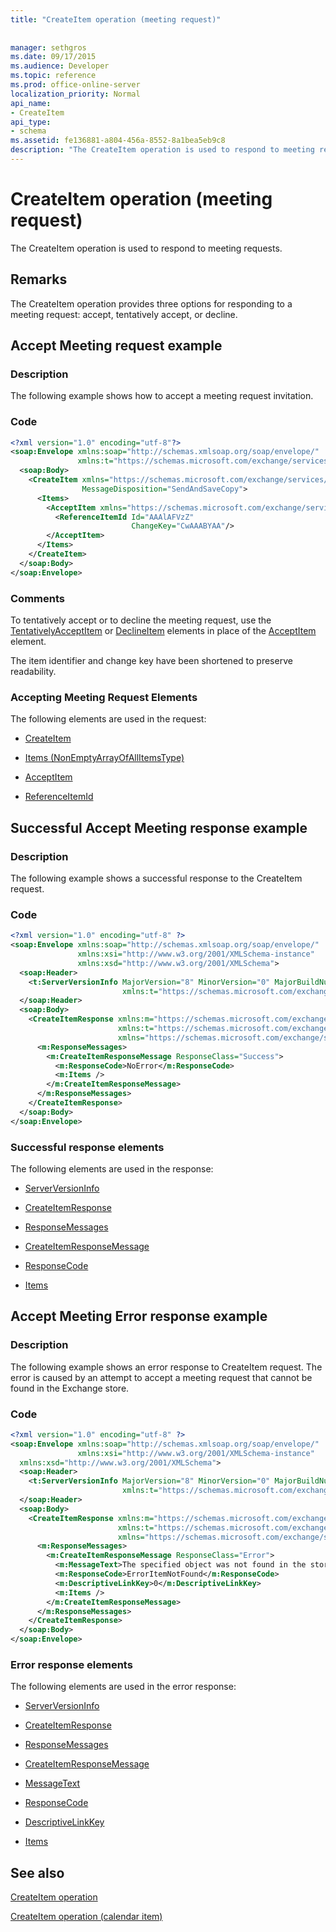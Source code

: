 ```yaml
---
title: "CreateItem operation (meeting request)"
 
 
manager: sethgros
ms.date: 09/17/2015
ms.audience: Developer
ms.topic: reference
ms.prod: office-online-server
localization_priority: Normal
api_name:
- CreateItem
api_type:
- schema
ms.assetid: fe136881-a804-456a-8552-8a1bea5eb9c8
description: "The CreateItem operation is used to respond to meeting requests."
---
```


# CreateItem operation (meeting request)

The CreateItem operation is used to respond to meeting requests.
  
## Remarks

The CreateItem operation provides three options for responding to a meeting request: accept, tentatively accept, or decline. 
  
## Accept Meeting request example

### Description

The following example shows how to accept a meeting request invitation.
  
### Code

```XML
<?xml version="1.0" encoding="utf-8"?>
<soap:Envelope xmlns:soap="http://schemas.xmlsoap.org/soap/envelope/"
               xmlns:t="https://schemas.microsoft.com/exchange/services/2006/types">
  <soap:Body>
    <CreateItem xmlns="https://schemas.microsoft.com/exchange/services/2006/messages"
                MessageDisposition="SendAndSaveCopy">
      <Items>
        <AcceptItem xmlns="https://schemas.microsoft.com/exchange/services/2006/types">
          <ReferenceItemId Id="AAAlAFVzZ"
                           ChangeKey="CwAAABYAA"/>
        </AcceptItem>
      </Items>
    </CreateItem>
  </soap:Body>
</soap:Envelope>
```

### Comments

To tentatively accept or to decline the meeting request, use the [TentativelyAcceptItem](tentativelyacceptitem.md) or [DeclineItem](declineitem.md) elements in place of the [AcceptItem](acceptitem.md) element. 
  
The item identifier and change key have been shortened to preserve readability.
  
### Accepting Meeting Request Elements

The following elements are used in the request:
  
- [CreateItem](createitem.md)
    
- [Items (NonEmptyArrayOfAllItemsType)](items-nonemptyarrayofallitemstype.md)
    
- [AcceptItem](acceptitem.md)
    
- [ReferenceItemId](referenceitemid.md)
    
## Successful Accept Meeting response example

### Description

The following example shows a successful response to the CreateItem request.
  
### Code

```XML
<?xml version="1.0" encoding="utf-8" ?>
<soap:Envelope xmlns:soap="http://schemas.xmlsoap.org/soap/envelope/" 
               xmlns:xsi="http://www.w3.org/2001/XMLSchema-instance" 
               xmlns:xsd="http://www.w3.org/2001/XMLSchema">
  <soap:Header>
    <t:ServerVersionInfo MajorVersion="8" MinorVersion="0" MajorBuildNumber="685" MinorBuildNumber="8" 
                         xmlns:t="https://schemas.microsoft.com/exchange/services/2006/types" />
  </soap:Header>
  <soap:Body>
    <CreateItemResponse xmlns:m="https://schemas.microsoft.com/exchange/services/2006/messages" 
                        xmlns:t="https://schemas.microsoft.com/exchange/services/2006/types" 
                        xmlns="https://schemas.microsoft.com/exchange/services/2006/messages">
      <m:ResponseMessages>
        <m:CreateItemResponseMessage ResponseClass="Success">
          <m:ResponseCode>NoError</m:ResponseCode>
          <m:Items />
        </m:CreateItemResponseMessage>
      </m:ResponseMessages>
    </CreateItemResponse>
  </soap:Body>
</soap:Envelope>
```

### Successful response elements

The following elements are used in the response:
  
- [ServerVersionInfo](serverversioninfo.md)
    
- [CreateItemResponse](createitemresponse.md)
    
- [ResponseMessages](responsemessages.md)
    
- [CreateItemResponseMessage](createitemresponsemessage.md)
    
- [ResponseCode](responsecode.md)
    
- [Items](items.md)
    
## Accept Meeting Error response example

### Description

The following example shows an error response to CreateItem request. The error is caused by an attempt to accept a meeting request that cannot be found in the Exchange store.
  
### Code

```XML
<?xml version="1.0" encoding="utf-8" ?>
<soap:Envelope xmlns:soap="http://schemas.xmlsoap.org/soap/envelope/" 
               xmlns:xsi="http://www.w3.org/2001/XMLSchema-instance" 
  xmlns:xsd="http://www.w3.org/2001/XMLSchema">
  <soap:Header>
    <t:ServerVersionInfo MajorVersion="8" MinorVersion="0" MajorBuildNumber="685" MinorBuildNumber="8" 
                         xmlns:t="https://schemas.microsoft.com/exchange/services/2006/types" />
  </soap:Header>
  <soap:Body>
    <CreateItemResponse xmlns:m="https://schemas.microsoft.com/exchange/services/2006/messages" 
                        xmlns:t="https://schemas.microsoft.com/exchange/services/2006/types" 
                        xmlns="https://schemas.microsoft.com/exchange/services/2006/messages">
      <m:ResponseMessages>
        <m:CreateItemResponseMessage ResponseClass="Error">
          <m:MessageText>The specified object was not found in the store.</m:MessageText>
          <m:ResponseCode>ErrorItemNotFound</m:ResponseCode>
          <m:DescriptiveLinkKey>0</m:DescriptiveLinkKey>
          <m:Items />
        </m:CreateItemResponseMessage>
      </m:ResponseMessages>
    </CreateItemResponse>
  </soap:Body>
</soap:Envelope>
```

### Error response elements

The following elements are used in the error response:
  
- [ServerVersionInfo](serverversioninfo.md)
    
- [CreateItemResponse](createitemresponse.md)
    
- [ResponseMessages](responsemessages.md)
    
- [CreateItemResponseMessage](createitemresponsemessage.md)
    
- [MessageText](messagetext.md)
    
- [ResponseCode](responsecode.md)
    
- [DescriptiveLinkKey](descriptivelinkkey.md)
    
- [Items](items.md)
    
## See also



[CreateItem operation](createitem-operation.md)
  
[CreateItem operation (calendar item)](createitem-operation-calendar-item.md)

